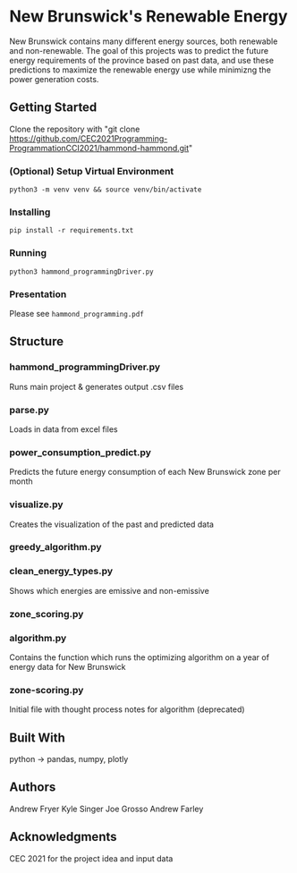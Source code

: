 # New Brunswick's Renewable Energy

New Brunswick contains many different energy sources, both renewable and non-renewable. The goal of this projects was to predict the future energy requirements
of the province based on past data, and use these predictions to maximize the renewable energy use while minimizng the power generation costs.

## Getting Started

Clone the repository with "git clone https://github.com/CEC2021Programming-ProgrammationCCI2021/hammond-hammond.git"

### (Optional) Setup Virtual Environment

`python3 -m venv venv && source venv/bin/activate`

### Installing

`pip install -r requirements.txt`

### Running

`python3 hammond_programmingDriver.py`

### Presentation

Please see `hammond_programming.pdf`

## Structure

### hammond_programmingDriver.py

Runs main project & generates output .csv files

### parse.py

Loads in data from excel files

### power_consumption_predict.py

Predicts the future energy consumption of each New Brunswick zone per month

### visualize.py

Creates the visualization of the past and predicted data

### greedy_algorithm.py

### clean_energy_types.py

Shows which energies are emissive and non-emissive

### zone_scoring.py

### algorithm.py

Contains the function which runs the optimizing algorithm on a year of energy data for New Brunswick

### zone-scoring.py

Initial file with thought process notes for algorithm (deprecated)

## Built With

python -> pandas, numpy, plotly

## Authors

Andrew Fryer
Kyle Singer
Joe Grosso
Andrew Farley

## Acknowledgments

CEC 2021 for the project idea and input data
